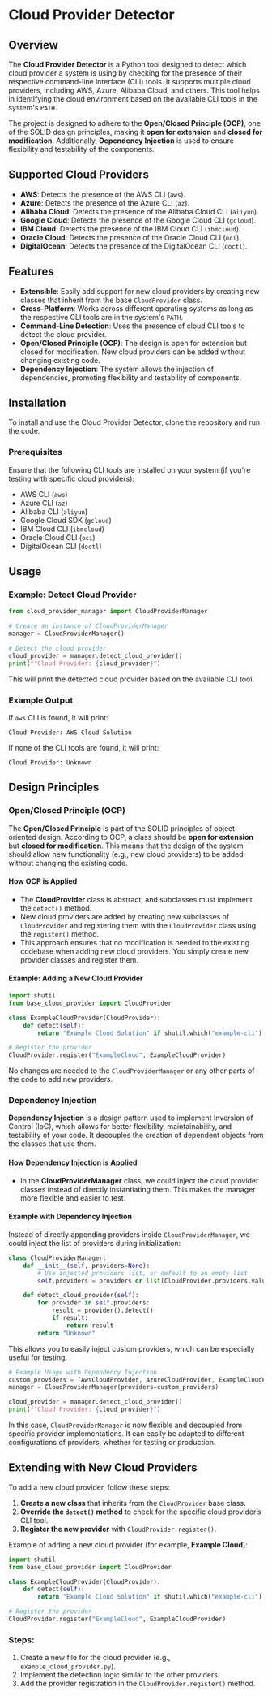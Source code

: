# Cloud Provider Detector

## Overview

The **Cloud Provider Detector** is a Python tool designed to detect which cloud provider a system is using by checking for the presence of their respective command-line interface (CLI) tools. It supports multiple cloud providers, including AWS, Azure, Alibaba Cloud, and others. This tool helps in identifying the cloud environment based on the available CLI tools in the system's `PATH`.

The project is designed to adhere to the **Open/Closed Principle (OCP)**, one of the SOLID design principles, making it **open for extension** and **closed for modification**. Additionally, **Dependency Injection** is used to ensure flexibility and testability of the components.

## Supported Cloud Providers

- **AWS**: Detects the presence of the AWS CLI (`aws`).
- **Azure**: Detects the presence of the Azure CLI (`az`).
- **Alibaba Cloud**: Detects the presence of the Alibaba Cloud CLI (`aliyun`).
- **Google Cloud**: Detects the presence of the Google Cloud CLI (`gcloud`).
- **IBM Cloud**: Detects the presence of the IBM Cloud CLI (`ibmcloud`).
- **Oracle Cloud**: Detects the presence of the Oracle Cloud CLI (`oci`).
- **DigitalOcean**: Detects the presence of the DigitalOcean CLI (`doctl`).

## Features

- **Extensible**: Easily add support for new cloud providers by creating new classes that inherit from the base `CloudProvider` class.
- **Cross-Platform**: Works across different operating systems as long as the respective CLI tools are in the system's `PATH`.
- **Command-Line Detection**: Uses the presence of cloud CLI tools to detect the cloud provider.
- **Open/Closed Principle (OCP)**: The design is open for extension but closed for modification. New cloud providers can be added without changing existing code.
- **Dependency Injection**: The system allows the injection of dependencies, promoting flexibility and testability of components.

## Installation

To install and use the Cloud Provider Detector, clone the repository and run the code.

### Prerequisites

Ensure that the following CLI tools are installed on your system (if you're testing with specific cloud providers):
- AWS CLI (`aws`)
- Azure CLI (`az`)
- Alibaba CLI (`aliyun`)
- Google Cloud SDK (`gcloud`)
- IBM Cloud CLI (`ibmcloud`)
- Oracle Cloud CLI (`oci`)
- DigitalOcean CLI (`doctl`)

## Usage

### Example: Detect Cloud Provider

```python
from cloud_provider_manager import CloudProviderManager

# Create an instance of CloudProviderManager
manager = CloudProviderManager()

# Detect the cloud provider
cloud_provider = manager.detect_cloud_provider()
print(f"Cloud Provider: {cloud_provider}")
```

This will print the detected cloud provider based on the available CLI tool.

### Example Output

If `aws` CLI is found, it will print:
```
Cloud Provider: AWS Cloud Solution
```

If none of the CLI tools are found, it will print:
```
Cloud Provider: Unknown
```

## Design Principles

### Open/Closed Principle (OCP)

The **Open/Closed Principle** is part of the SOLID principles of object-oriented design. According to OCP, a class should be **open for extension** but **closed for modification**. This means that the design of the system should allow new functionality (e.g., new cloud providers) to be added without changing the existing code.

#### How OCP is Applied

- The **CloudProvider** class is abstract, and subclasses must implement the `detect()` method.
- New cloud providers are added by creating new subclasses of `CloudProvider` and registering them with the `CloudProvider` class using the `register()` method.
- This approach ensures that no modification is needed to the existing codebase when adding new cloud providers. You simply create new provider classes and register them.

#### Example: Adding a New Cloud Provider

```python
import shutil
from base_cloud_provider import CloudProvider

class ExampleCloudProvider(CloudProvider):
    def detect(self):
        return "Example Cloud Solution" if shutil.which("example-cli") else None

# Register the provider
CloudProvider.register("ExampleCloud", ExampleCloudProvider)
```

No changes are needed to the `CloudProviderManager` or any other parts of the code to add new providers.

### Dependency Injection

**Dependency Injection** is a design pattern used to implement Inversion of Control (IoC), which allows for better flexibility, maintainability, and testability of your code. It decouples the creation of dependent objects from the classes that use them.

#### How Dependency Injection is Applied

- In the **CloudProviderManager** class, we could inject the cloud provider classes instead of directly instantiating them. This makes the manager more flexible and easier to test.

#### Example with Dependency Injection

Instead of directly appending providers inside `CloudProviderManager`, we could inject the list of providers during initialization:

```python
class CloudProviderManager:
    def __init__(self, providers=None):
        # Use injected providers list, or default to an empty list
        self.providers = providers or list(CloudProvider.providers.values())

    def detect_cloud_provider(self):
        for provider in self.providers:
            result = provider().detect()
            if result:
                return result
        return "Unknown"
```

This allows you to easily inject custom providers, which can be especially useful for testing.

```python
# Example Usage with Dependency Injection
custom_providers = [AwsCloudProvider, AzureCloudProvider, ExampleCloudProvider]
manager = CloudProviderManager(providers=custom_providers)

cloud_provider = manager.detect_cloud_provider()
print(f"Cloud Provider: {cloud_provider}")
```

In this case, `CloudProviderManager` is now flexible and decoupled from specific provider implementations. It can easily be adapted to different configurations of providers, whether for testing or production.

## Extending with New Cloud Providers

To add a new cloud provider, follow these steps:

1. **Create a new class** that inherits from the `CloudProvider` base class.
2. **Override the `detect()` method** to check for the specific cloud provider’s CLI tool.
3. **Register the new provider** with `CloudProvider.register()`.

Example of adding a new cloud provider (for example, **Example Cloud**):

```python
import shutil
from base_cloud_provider import CloudProvider

class ExampleCloudProvider(CloudProvider):
    def detect(self):
        return "Example Cloud Solution" if shutil.which("example-cli") else None

# Register the provider
CloudProvider.register("ExampleCloud", ExampleCloudProvider)
```

### Steps:
1. Create a new file for the cloud provider (e.g., `example_cloud_provider.py`).
2. Implement the detection logic similar to the other providers.
3. Add the provider registration in the `CloudProvider.register()` method.

